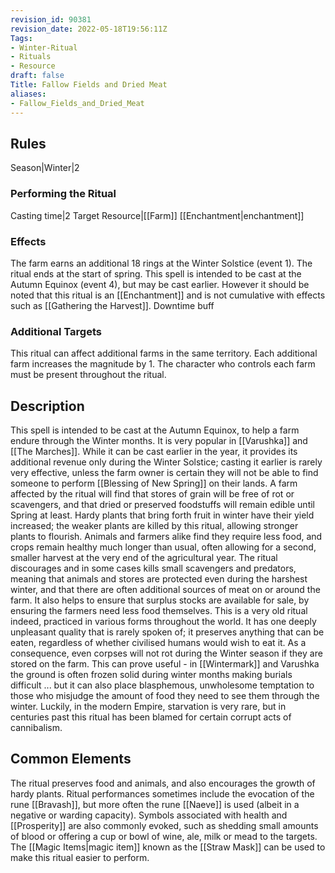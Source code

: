 ```yaml
---
revision_id: 90381
revision_date: 2022-05-18T19:56:11Z
Tags:
- Winter-Ritual
- Rituals
- Resource
draft: false
Title: Fallow Fields and Dried Meat
aliases:
- Fallow_Fields_and_Dried_Meat
---
```

## Rules
Season|Winter|2
### Performing the Ritual
Casting time|2 Target Resource|[[Farm]]
[[Enchantment|enchantment]]
### Effects
The farm earns an additional 18 rings at the Winter Solstice (event 1). The ritual ends at the start of spring. 
This spell is intended to be cast at the Autumn Equinox (event 4), but may be cast earlier. However it should be noted that this ritual is an [[Enchantment]] and is not cumulative with effects such as [[Gathering the Harvest]]. 
Downtime buff
### Additional Targets
This ritual can affect additional farms in the same territory. Each additional farm increases the magnitude by 1. The character who controls each farm must be present throughout the ritual.
## Description
This spell is intended to be cast at the Autumn Equinox, to help a farm endure through the Winter months. It is very popular in [[Varushka]] and [[The Marches]]. While it can be cast earlier in the year, it provides its additional revenue only during the Winter Solstice; casting it earlier is rarely very effective, unless the farm owner is certain they will not be able to find someone to perform [[Blessing of New Spring]] on their lands.
A farm affected by the ritual will find that stores of grain will be free of rot or scavengers, and that dried or preserved foodstuffs will remain edible until Spring at least. Hardy plants that bring forth fruit in winter have their yield increased; the weaker plants are killed by this ritual, allowing stronger plants to flourish. Animals and farmers alike find they require less food, and crops remain healthy much longer than usual, often allowing for a second, smaller harvest at the very end of the agricultural year. The ritual discourages and in some cases kills small scavengers and predators, meaning that animals and stores are protected even during the harshest winter, and that there are often additional sources of meat on or around the farm. It also helps to ensure that surplus stocks are available for sale, by ensuring the farmers need less food themselves.
This is a very old ritual indeed, practiced in various forms throughout the world. It has one deeply unpleasant quality that is rarely spoken of; it preserves anything that can be eaten, regardless of whether civilised humans would wish to eat it. As a consequence, even corpses will not rot during the Winter season if they are stored on the farm. This can prove useful - in [[Wintermark]] and Varushka the ground is often frozen solid during winter months making burials difficult ... but it can also place blasphemous, unwholesome temptation to those who misjudge the amount of food they need to see them through the winter. Luckily, in the modern Empire, starvation is very rare, but in centuries past this ritual has been blamed for certain corrupt acts of cannibalism.
## Common Elements
The ritual preserves food and animals, and also encourages the growth of hardy plants. Ritual performances sometimes include the evocation of the rune [[Bravash]], but more often the rune [[Naeve]] is used (albeit in a negative or warding capacity). Symbols associated with health and [[Prosperity]] are also commonly evoked, such as shedding small amounts of blood or offering a cup or bowl of wine, ale, milk or mead to the targets.
The [[Magic Items|magic item]] known as the [[Straw Mask]] can be used to make this ritual easier to perform.